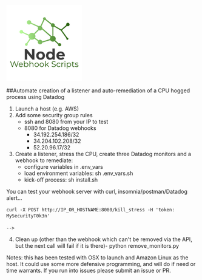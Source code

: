 ![Logo](https://github.com/aluzed/node-webhook-scripts/raw/master/logo.png "Node Webhook Scripts")

##Automate creation of a listener and auto-remediation of a CPU hogged process using Datadog 
  
1) Launch a host (e.g. AWS)  
2) Add some security group rules
    * ssh and 8080 from your IP to test  
    * 8080 for Datadog webhooks 
      * 34.192.254.186/32  
      * 34.204.102.208/32  
      * 52.20.96.17/32  
3) Create a listener, stress the CPU, create three Datadog monitors and a webhook to remediate:
    * configure variables in .env_vars 
    * load environment variables: sh .env_vars.sh  
    * kick-off process: sh install.sh  

You can test your webhook server with curl, insomnia/postman/Datadog alert...

```
curl -X POST http://IP_OR_HOSTNAME:8080/kill_stress -H 'token: MySecurityT0k3n'

-->
```      

4) Clean up (other than the webhook which can't be removed via the API, but the next call will fail if it is there)- python remove_monitors.py

Notes: this has been tested with OSX to launch and Amazon Linux as the host.  It could use some more defensive programming, 
and will do if need or time warrants.  If you run into issues please submit an issue or PR. 